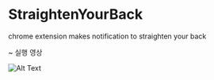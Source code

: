 # StraightenYourBack
chrome extension makes notification to straighten your back


~ 실행 영상 

![Alt Text](https://img1.daumcdn.net/thumb/R1280x0/?scode=mtistory2&fname=https%3A%2F%2Fblog.kakaocdn.net%2Fdn%2FcMsXQL%2FbtqIpxoJIej%2F0fPKeWTMy4k741T1LVDKS0%2Fimg.gif)
